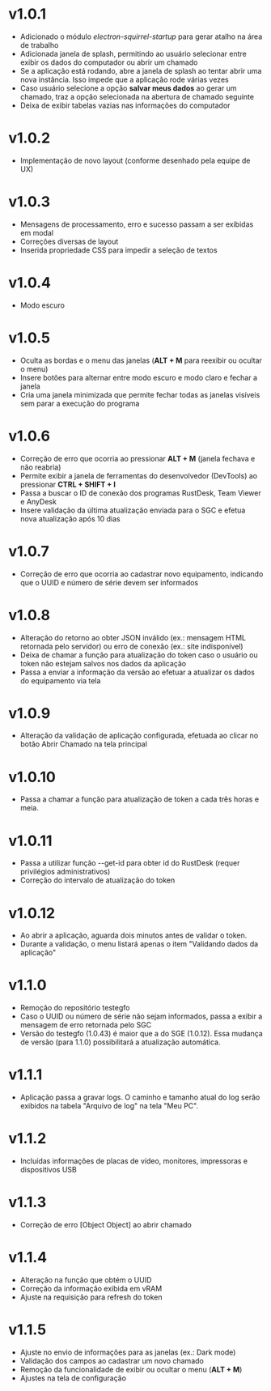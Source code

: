 # v1.0.1
- Adicionado o módulo _electron-squirrel-startup_ para gerar atalho na área de trabalho
- Adicionada janela de splash, permitindo ao usuário selecionar entre exibir os dados do computador ou abrir um chamado
- Se a aplicação está rodando, abre a janela de splash ao tentar abrir uma nova instância. Isso impede que a aplicação rode várias vezes
- Caso usuário selecione a opção **salvar meus dados** ao gerar um chamado, traz a opção selecionada na abertura de chamado seguinte
- Deixa de exibir tabelas vazias nas informações do computador

# v1.0.2
- Implementação de novo layout (conforme desenhado pela equipe de UX)

# v1.0.3
- Mensagens de processamento, erro e sucesso passam a ser exibidas em modal
- Correções diversas de layout
- Inserida propriedade CSS para impedir a seleção de textos

# v1.0.4
- Modo escuro

# v1.0.5
- Oculta as bordas e o menu das janelas (**ALT + M** para reexibir ou ocultar o menu)
- Insere botões para alternar entre modo escuro e modo claro e fechar a janela
- Cria uma janela minimizada que permite fechar todas as janelas visíveis sem parar a execução do programa

# v1.0.6
- Correção de erro que ocorria ao pressionar **ALT + M** (janela fechava e não reabria)
- Permite exibir a janela de ferramentas do desenvolvedor (DevTools) ao pressionar **CTRL + SHIFT + I**
- Passa a buscar o ID de conexão dos programas RustDesk, Team Viewer e AnyDesk
- Insere validação da última atualização enviada para o SGC e efetua nova atualização após 10 dias

# v1.0.7
- Correção de erro que ocorria ao cadastrar novo equipamento, indicando que o UUID e número de série devem ser informados

# v1.0.8
- Alteração do retorno ao obter JSON inválido (ex.: mensagem HTML retornada pelo servidor) ou erro de conexão (ex.: site indisponível)
- Deixa de chamar a função para atualização do token caso o usuário ou token não estejam salvos nos dados da aplicação
- Passa a enviar a informação da versão ao efetuar a atualizar os dados do equipamento via tela

# v1.0.9
- Alteração da validação de aplicação configurada, efetuada ao clicar no botão Abrir Chamado na tela principal

# v1.0.10
- Passa a chamar a função para atualização de token a cada três horas e meia.

# v1.0.11
- Passa a utilizar função --get-id para obter id do RustDesk (requer privilégios administrativos)
- Correção do intervalo de atualização do token

# v1.0.12
- Ao abrir a aplicação, aguarda dois minutos antes de validar o token.
- Durante a validação, o menu listará apenas o item "Validando dados da aplicação"

# v1.1.0
- Remoção do repositório testegfo
- Caso o UUID ou número de série não sejam informados, passa a exibir a mensagem de erro retornada pelo SGC
- Versão do testegfo (1.0.43) é maior que a do SGE (1.0.12). Essa mudança de versão (para 1.1.0) possibilitará a atualização automática.

# v1.1.1
- Aplicação passa a gravar logs. O caminho e tamanho atual do log serão exibidos na tabela "Arquivo de log" na tela "Meu PC".

# v1.1.2
- Incluídas informações de placas de vídeo, monitores, impressoras e dispositivos USB

# v1.1.3
- Correção de erro [Object Object] ao abrir chamado

# v1.1.4
- Alteração na função que obtém o UUID
- Correção da informação exibida em vRAM
- Ajuste na requisição para refresh do token

# v1.1.5
- Ajuste no envio de informações para as janelas (ex.: Dark mode)
- Validação dos campos ao cadastrar um novo chamado
- Remoção da funcionalidade de exibir ou ocultar o menu (**ALT + M**)
- Ajustes na tela de configuração